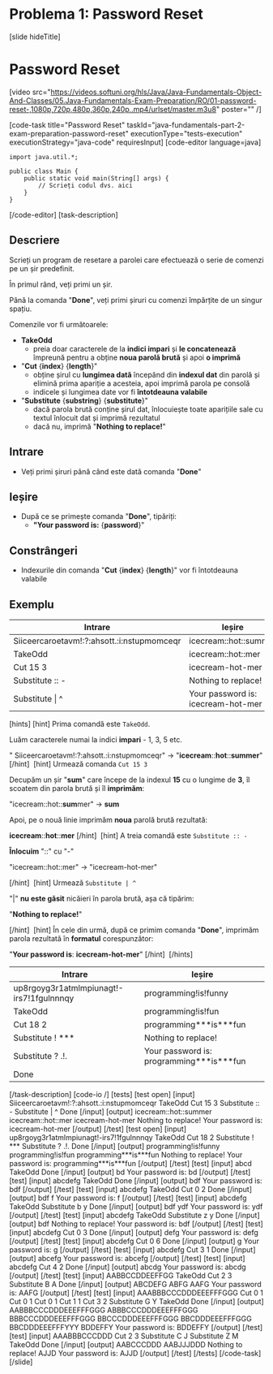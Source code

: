 # Problema 1: Password Reset

[slide hideTitle]
# Password Reset

[video src="https://videos.softuni.org/hls/Java/Java-Fundamentals-Object-And-Classes/05.Java-Fundamentals-Exam-Preparation/RO/01-password-reset-,1080p,720p,480p,360p,240p,.mp4/urlset/master.m3u8" poster="" /]

[code-task title="Password Reset" taskId="java-fundamentals-part-2-exam-preparation-password-reset" executionType="tests-execution" executionStrategy="java-code" requiresInput]
[code-editor language=java]
```
import java.util.*;

public class Main {
    public static void main(String[] args) {
        // Scrieți codul dvs. aici
    }
}
```
[/code-editor]
[task-description]
## Descriere

Scrieți un program de resetare a parolei care efectuează o serie de comenzi pe un șir predefinit.

În primul rând, veți primi un șir.

Până la comanda "**Done**", veți primi șiruri cu comenzi împărțite de un singur spațiu.

Comenzile vor fi următoarele:

- **TakeOdd**
  * preia doar caracterele de la **indici impari** și **le concatenează** împreună pentru a obține **noua parolă brută** și apoi **o imprimă**
- "**Cut** \{**index**\} \{**length**\}"
  * obține șirul cu **lungimea dată** începând din **indexul dat** din parolă și elimină prima apariție a acesteia, apoi imprimă parola pe consolă
  * indicele și lungimea date vor fi **întotdeauna valabile**
- "**Substitute** \{**substring**\} \{**substitute**\}"
  * dacă parola brută conține șirul dat, înlocuiește toate aparițiile sale cu textul înlocuit dat și imprimă rezultatul
  * dacă nu, imprimă "**Nothing to replace!**"


## Intrare

  - Veți primi șiruri până când este dată comanda "**Done**"

## Ieșire

- După ce se primește comanda "**Done**", tipăriți:
  * **"Your password is:** \{**password**\}"

## Constrângeri

- Indexurile din comanda "**Cut** \{**index**\} \{**length**\}" vor fi întotdeauna valabile


## Exemplu

| **Intrare** | **Ieșire** |
| --- | --- |
| Siiceercaroetavm\!\:\?\:ahsott\.\:i\:nstupmomceqr | icecream\:\:hot\:\:summer |
| TakeOdd | icecream\:\:hot\:\:mer |
| Cut 15 3 | icecream\-hot\-mer |
| Substitute \:\: \- | Nothing to replace! |
| Substitute \| \^ | Your password is\: icecream\-hot\-mer |

[hints]
[hint]
Prima comandă este `TakeOdd`.

Luăm caracterele numai la indici **impari** -  1, 3, 5 etc.

" Siiceercaroetavm\!\:\?\:ahsott\.\:i\:nstupmomceqr" \-\> "**icecream**\:\:**hot**\:\:**summer**"
[/hint] 
[hint]
Urmează comanda `Cut 15 3`

Decupăm un șir "**sum**" care începe de la indexul **15** cu o lungime de **3**, îl scoatem din parola brută și îl **imprimăm**:

"icecream\:\:hot\:\:**sum**mer" \-\> **sum**

Apoi, pe o nouă linie imprimăm **noua** parolă brută rezultată:

**icecream**\:\:**hot**\:\:**mer**
[/hint] 
[hint]
A treia comandă este `Substitute :: -` 

**Înlocuim** "\:\:" cu "\-"

"icecream\:\:hot\:\:mer" \-\> "icecream\-hot\-mer"

[/hint] 
[hint]
Urmează `Substitute | ^`

"\|" **nu este găsit** nicăieri în parola brută, așa că tipărim:

"**Nothing to replace!**" 

[/hint] 
[hint]
În cele din urmă, după ce primim comanda "**Done**", imprimăm parola rezultată în **formatul** corespunzător:

"**Your password is**: **icecream-hot-mer**"
[/hint] 
[/hints] 


| **Intrare** | **Ieșire** |
| --- | --- |
| up8rgoyg3r1atmlmpiunagt\!\-irs7\!1fgulnnnqy | programming\!is\!funny |
| TakeOdd | programming\!is\!fun |
| Cut 18 2 | programming\*\*\*is\*\*\*fun |
| Substitute \! \*\*\* | Nothing to replace! |
| Substitute \? \.\!\.| Your password is\: programming\*\*\*is\*\*\*fun |
| Done | | 


[/task-description]
[code-io /]
[tests]
[test open]
[input]
Siiceercaroetavm!:?:ahsott.:i:nstupmomceqr
TakeOdd
Cut 15 3
Substitute :: -
Substitute \| ^
Done
[/input]
[output]
icecream\:\:hot\:\:summer
icecream\:\:hot\:\:mer
icecream-hot-mer
Nothing to replace!
Your password is\: icecream-hot-mer
[/output]
[/test]
[test open]
[input]
up8rgoyg3r1atmlmpiunagt!-irs7!1fgulnnnqy
TakeOdd
Cut 18 2
Substitute ! \*\*\*
Substitute ? .!.
Done
[/input]
[output]
programming!is!funny
programming!is!fun
programming\*\*\*is\*\*\*fun
Nothing to replace!
Your password is: programming\*\*\*is\*\*\*fun
[/output]
[/test]
[test]
[input]
abcd
TakeOdd
Done
[/input]
[output]
bd
Your password is: bd
[/output]
[/test]
[test]
[input]
abcdefg
TakeOdd
Done
[/input]
[output]
bdf
Your password is: bdf
[/output]
[/test]
[test]
[input]
abcdefg
TakeOdd
Cut 0 2
Done
[/input]
[output]
bdf
f
Your password is: f
[/output]
[/test]
[test]
[input]
abcdefg
TakeOdd
Substitute b y
Done
[/input]
[output]
bdf
ydf
Your password is: ydf
[/output]
[/test]
[test]
[input]
abcdefg
TakeOdd
Substitute z y
Done
[/input]
[output]
bdf
Nothing to replace!
Your password is: bdf
[/output]
[/test]
[test]
[input]
abcdefg
Cut 0 3
Done
[/input]
[output]
defg
Your password is: defg
[/output]
[/test]
[test]
[input]
abcdefg
Cut 0 6
Done
[/input]
[output]
g
Your password is: g
[/output]
[/test]
[test]
[input]
abcdefg
Cut 3 1
Done
[/input]
[output]
abcefg
Your password is: abcefg
[/output]
[/test]
[test]
[input]
abcdefg
Cut 4 2
Done
[/input]
[output]
abcdg
Your password is: abcdg
[/output]
[/test]
[test]
[input]
AABBCCDDEEFFGG
TakeOdd
Cut 2 3
Substitute B A
Done
[/input]
[output]
ABCDEFG
ABFG
AAFG
Your password is: AAFG
[/output]
[/test]
[test]
[input]
AAABBBCCCDDDEEEFFFGGG
Cut 0 1
Cut 0 1
Cut 0 1
Cut 1 1
Cut 3 2
Substitute G Y
TakeOdd
Done
[/input]
[output]
AABBBCCCDDDEEEFFFGGG
ABBBCCCDDDEEEFFFGGG
BBBCCCDDDEEEFFFGGG
BBCCCDDDEEEFFFGGG
BBCDDDEEEFFFGGG
BBCDDDEEEFFFYYY
BDDEFFY
Your password is: BDDEFFY
[/output]
[/test]
[test]
[input]
AAABBBCCCDDD
Cut 2 3
Substitute C J
Substitute Z M
TakeOdd
Done
[/input]
[output]
AABCCCDDD
AABJJJDDD
Nothing to replace!
AJJD
Your password is: AJJD
[/output]
[/test]
[/tests]
[/code-task]
[/slide]
